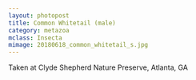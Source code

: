 ```yaml
---
layout: photopost
title: Common Whitetail (male)
category: metazoa
mclass: Insecta
mimage: 20180618_common_whitetail_s.jpg
---
```


Taken at Clyde Shepherd Nature Preserve, Atlanta, GA
